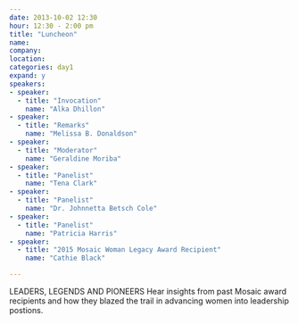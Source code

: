 ```yaml
---
date: 2013-10-02 12:30
hour: 12:30 - 2:00 pm
title: "Luncheon"
name: 
company: 
location: 
categories: day1
expand: y
speakers:
- speaker:  
  - title: "Invocation"
    name: "Alka Dhillon"
- speaker:  
  - title: "Remarks"
    name: "Melissa B. Donaldson"
- speaker:  
  - title: "Moderator"
    name: "Geraldine Moriba"
- speaker:  
  - title: "Panelist"
    name: "Tena Clark"
- speaker:  
  - title: "Panelist"
    name: "Dr. Johnnetta Betsch Cole"
- speaker:  
  - title: "Panelist"
    name: "Patricia Harris"
- speaker:  
  - title: "2015 Mosaic Woman Legacy Award Recipient"
    name: "Cathie Black"

---
```

LEADERS, LEGENDS AND PIONEERS 
Hear insights from past Mosaic award recipients and how they blazed the trail in advancing women into leadership postions.